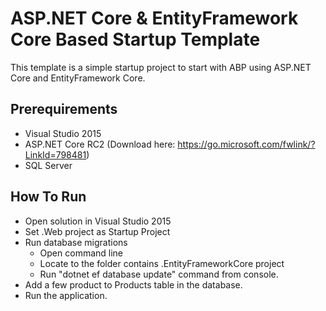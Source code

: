 # ASP.NET Core & EntityFramework Core Based Startup Template

This template is a simple startup project to start with ABP
using ASP.NET Core and EntityFramework Core.

## Prerequirements

* Visual Studio 2015
* ASP.NET Core RC2 (Download here: https://go.microsoft.com/fwlink/?LinkId=798481)
* SQL Server

## How To Run

* Open solution in Visual Studio 2015
* Set .Web project as Startup Project
* Run database migrations
  * Open command line
  * Locate to the folder contains .EntityFrameworkCore project
  * Run "dotnet ef database update" command from console.
* Add a few product to Products table in the database.
* Run the application.
